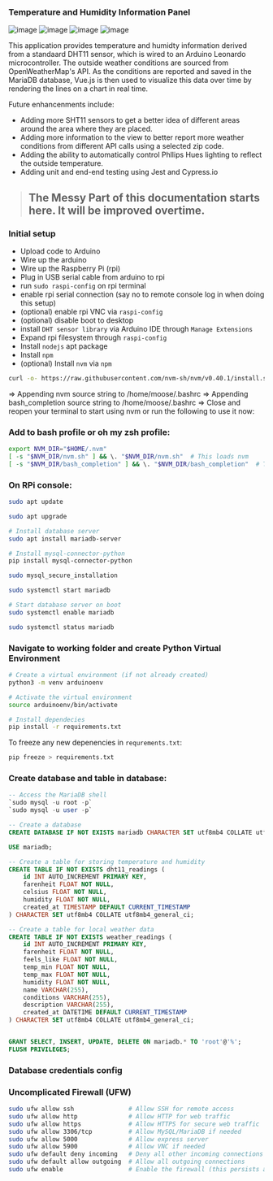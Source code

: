 ### Temperature and Humidity Information Panel

![image](https://img.shields.io/badge/Arduino-00979D?style=for-the-badge&logo=Arduino&logoColor=white)
![image](https://img.shields.io/badge/Ubuntu-E95420?style=for-the-badge&logo=ubuntu&logoColor=white)
![image](https://img.shields.io/badge/Express%20js-ffffff?style=for-the-badge&logo=express&logoColor=black)
![image](https://img.shields.io/badge/Vue%20js-35495E?style=for-the-badge&logo=vuedotjs&logoColor=4FC08)

This application provides temperature and humidty information derived from a standaard DHT11 sensor, which is wired to an Arduino Leonardo microcontroller. The outside weather conditions are sourced from OpenWeatherMap's API.
As the conditions are reported and saved in the MariaDB database, Vue.js is then used to visualize this data over time by rendering the lines on a chart in real time.

Future enhancenments include:

- Adding more SHT11 sensors to get a better idea of different areas around the area where they are placed.
- Adding more information to the view to better report more weather conditions from different API calls using a selected zip code.
- Adding the ability to automatically control Phllips Hues lighting to reflect the outside temperature.
- Adding unit and end-end testing using Jest and Cypress.io


>## The Messy Part of this documentation starts here.  It will be improved overtime.

### Initial setup

- Upload code to Arduino
- Wire up the arduino
- Wire up the Raspberry Pi (rpi)
- Plug in USB serial cable from arduino to rpi
- run `sudo raspi-config` on rpi terminal
- enable rpi serial connection (say no to remote console log in when doing this setup)
- (optional) enable rpi VNC via `raspi-config`
- (optional) disable boot to desktop
- install `DHT sensor library` via Arduino IDE through `Manage Extensions`
- Expand rpi filesystem through `raspi-config`
- Install `nodejs` apt package
- Install `npm`
- (optional) Install `nvm` via `npm`

```bash
curl -o- https://raw.githubusercontent.com/nvm-sh/nvm/v0.40.1/install.sh | bash
```

=> Appending nvm source string to /home/moose/.bashrc
=> Appending bash_completion source string to /home/moose/.bashrc
=> Close and reopen your terminal to start using nvm or run the following to use it now:

### Add to bash profile or oh my zsh profile:

```bash
export NVM_DIR="$HOME/.nvm"
[ -s "$NVM_DIR/nvm.sh" ] && \. "$NVM_DIR/nvm.sh"  # This loads nvm
[ -s "$NVM_DIR/bash_completion" ] && \. "$NVM_DIR/bash_completion"  # This loads nvm bash_completion
```

### On RPi console:

```bash
sudo apt update

sudo apt upgrade

# Install database server
sudo apt install mariadb-server

# Install mysql-connector-python
pip install mysql-connector-python

sudo mysql_secure_installation

sudo systemctl start mariadb

# Start database server on boot
sudo systemctl enable mariadb

sudo systemctl status mariadb
```

### Navigate to working folder and create Python Virtual Environment

```bash
# Create a virtual environment (if not already created)
python3 -m venv arduinoenv

# Activate the virtual environment
source arduinoenv/bin/activate

# Install dependecies
pip install -r requirements.txt
```

To freeze any new depenencies in `requrements.txt`:

```bash
pip freeze > requirements.txt
```

### Create database and table in database:

```sql
-- Access the MariaDB shell
`sudo mysql -u root -p`
`sudo mysql -u user -p`

-- Create a database
CREATE DATABASE IF NOT EXISTS mariadb CHARACTER SET utf8mb4 COLLATE utf8mb4_general_ci;

USE mariadb;

-- Create a table for storing temperature and humidity
CREATE TABLE IF NOT EXISTS dht11_readings (
    id INT AUTO_INCREMENT PRIMARY KEY,
    farenheit FLOAT NOT NULL,
    celsius FLOAT NOT NULL,
    humidity FLOAT NOT NULL,
    created_at TIMESTAMP DEFAULT CURRENT_TIMESTAMP
) CHARACTER SET utf8mb4 COLLATE utf8mb4_general_ci;

-- Create a table for local weather data
CREATE TABLE IF NOT EXISTS weather_readings (
    id INT AUTO_INCREMENT PRIMARY KEY,
    farenheit FLOAT NOT NULL,
    feels_like FLOAT NOT NULL,
    temp_min FLOAT NOT NULL,
    temp_max FLOAT NOT NULL,
    humidity FLOAT NOT NULL,
    name VARCHAR(255),
    conditions VARCHAR(255),
    description VARCHAR(255),
    created_at DATETIME DEFAULT CURRENT_TIMESTAMP
) CHARACTER SET utf8mb4 COLLATE utf8mb4_general_ci;


GRANT SELECT, INSERT, UPDATE, DELETE ON mariadb.* TO 'root'@'%';
FLUSH PRIVILEGES;
```

### Database credentials config

### Uncomplicated Firewall (UFW)

```bash
sudo ufw allow ssh               # Allow SSH for remote access
sudo ufw allow http              # Allow HTTP for web traffic
sudo ufw allow https             # Allow HTTPS for secure web traffic
sudo ufw allow 3306/tcp          # Allow MySQL/MariaDB if needed
sudo ufw allow 5000              # Allow express server
sudo ufw allow 5900              # Allow VNC if needed
sudo ufw default deny incoming   # Deny all other incoming connections
sudo ufw default allow outgoing  # Allow all outgoing connections
sudo ufw enable                  # Enable the firewall (this persists across reboots)
```
